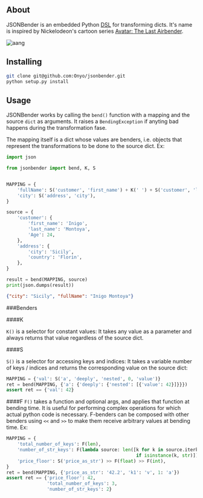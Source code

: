 About
---

JSONBender is an embedded Python [DSL](https://en.wikipedia.org/wiki/Domain-specific_language) for transforming dicts.
It's name is inspired by Nickelodeon's cartoon series [Avatar: The Last Airbender](https://en.wikipedia.org/wiki/Avatar:_The_Last_Airbender).

![aang](http://cdn-static.denofgeek.com/sites/denofgeek/files/9/21//the-last-airbender-aang-the-avatar.jpg)


Installing
---

```bash
git clone git@github.com:Onyo/jsonbender.git
python setup.py install
```


Usage
---

JSONBender works by calling the `bend()` function with a mapping and the source `dict` as arguments. It raises a `BendingException` if anyting bad happens during the transformation fase.

The mapping itself is a dict whose values are benders, i.e. objects that represent the transformations to be done to the source dict. Ex:

```python
import json

from jsonbender import bend, K, S


MAPPING = {
    'fullName': S('customer', 'first_name') + K(' ') + S('customer', 'last_name'),
    'city': S('address', 'city'),
}

source = {
    'customer': {
        'first_name': 'Inigo',
        'last_name': 'Montoya',
        'Age': 24,
    },
    'address': {
        'city': 'Sicily',
        'country': 'Florin',
    },
}

result = bend(MAPPING, source)
print(json.dumps(result))
```
```json
{"city": "Sicily", "fullName": "Inigo Montoya"}
```

###Benders

####K

`K()` is a selector for constant values: It takes any value as a parameter and always returns that value regardless of the source dict.


####S

`S()` is a selector for accessing keys and indices: It takes a variable number of keys / indices and returns the corresponding value on the source dict:

```python
MAPPING = {'val': S('a', 'deeply', 'nested', 0, 'value')}
ret = bend(MAPPING, {'a': {'deeply': {'nested': [{'value': 42}]}}})
assert ret == {'val': 42}
```

####F
`F()` takes a function and optional args, and applies that function at bending time. It is useful for performing complex operations for which actual python code is necessary. F-benders can be composed with other benders using `<<` and `>>` to make them receive arbitrary values at bending time. Ex:

```python
MAPPING = {
    'total_number_of_keys': F(len),
    'number_of_str_keys': F(lambda source: len([k for k in source.iterkeys()
                                                if isinstance(k, str)])),
    'price_floor': S('price_as_str') >> F(float) >> F(int),
}
ret = bend(MAPPING, {'price_as_str': '42.2', 'k1': 'v', 1: 'a'})
assert ret == {'price_floor': 42,
               'total_number_of_keys': 3,
               'number_of_str_keys': 2}
```

